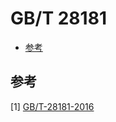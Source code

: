 # GB/T 28181

<!-- vim-markdown-toc GFM -->

* [参考](#参考)

<!-- vim-markdown-toc -->



## 参考

[1] [GB/T-28181-2016](res/GBT-28181-2016.pdf)
